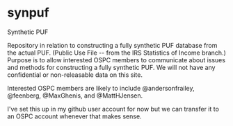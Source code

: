 # synpuf
Synthetic PUF

Repository in relation to constructing a fully synthetic PUF database from the actual PUF. (Public Use File -- from the IRS Statistics of Income branch.) Purpose is to allow interested OSPC members to communicate about issues and methods for constructing a fully synthetic PUF. We will not have any confidential or non-releasable data on this site.

Interested OSPC members are likely to include @andersonfrailey, @feenberg, @MaxGhenis, and @MattHJensen.

I've set this up in my github user account for now but we can transfer it to an OSPC account whenever that makes sense.


